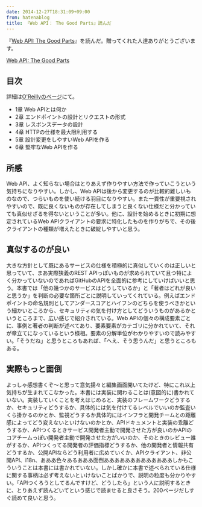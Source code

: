 ```yaml
---
date: 2014-12-27T18:31:09+09:00
from: hatenablog
title: 『Web API： The Good Parts』読んだ
---
```

『[Web API: The Good Parts](https://www.amazon.co.jp/dp/4873116864/r7kamura07-22)』を読んだ。贈ってくれた人達ありがとうございます。

[Web API: The Good Parts](https://www.amazon.co.jp/dp/4873116864)
## 目次

詳細は[O'Reillyのページ](http://www.oreilly.co.jp/books/9784873116860/)にて。

- 1章 Web APIとは何か
- 2章 エンドポイントの設計とリクエストの形式
- 3章 レスポンスデータの設計
- 4章 HTTPの仕様を最大限利用する
- 5章 設計変更をしやすいWeb APIを作る
- 6章 堅牢なWeb APIを作る

## 所感

Web API、よく知らない場合はとりあえず作りやすい方法で作っていこうという気持ちになりやすい。しかし、Web APIは後から変更するのが比較的難しいものなので、つらいものを使い続ける羽目になりやすい。また一貫性が重要視されやすいので、既に良くないものが存在してしまうと良くない仕様だと分かっていても真似せざるを得ないということが多い。他に、設計を始めるときに初期に想定されているWeb APIクライアントの要求に特化したものを作りがちで、その後クライアントの種類が増えたときに破綻しやすいと思う。

## 真似するのが良い

大きな方針として既にあるサービスの仕様を積極的に真似していくのは正しいと思っていて、まあ実際狭義のREST APIっぽいものが求められていて且つ特によく分かっていないのであればGitHubのAPIを全面的に参考にしていけばいいと思う。本書では「他の幾つかのサービスはどうしているか」と「著者はどれが良いと思うか」を判断の必要な箇所ごとに説明していってくれている。例えばエンドポイントの命名規則としてアンダースコアとハイフンのどちらを使うべきかという細かいところから、セキュリティの気を付け方としてどういうものがあるかというところまで、広い感じで紹介されている。Web APIの個々の構成要素ごとに、事例と著者の判断が述べてあり、要素要素がカテゴリに分かれていて、それが章立てになっているという様相。要素の分解単位がわかりやすいので読みやすい。「そうだね」と思うところもあれば、「へえ、そう思うんだ」と思うところもある。

## 実際もっと面倒

よっしゃ感想書くぞ〜と思って意気揚々と編集画面開いてたけど、特にこれ以上気持ちが生まれてこなかった。本書には実装に関わることは(意図的に)書かれていない。実装していくことを考えはじめると、実装のフレームワークどうするか、セキュリティどうするか、具体的には気を付けてるレベルでいいのか監査いくら掛かるのかとか、監視どうするか具体的にはインフラと開発チームとの距離感によってどう変えないといけないのかとか、APIドキュメントと実装の乖離どうするか、APIつくるときサービス開発者主動で開発させた方が良いのかAPIのコアチームっぽい開発者主動で開発させた方がいいのか、そのときのレビュー誰がするか、APIつくってる開発者の評価指標どうするか、他の開発者と情報共有どうするか、公開APIならどう利用者に広めていくか、APIクライアント、非公開API、i18n、あああ色々あるあああ面倒あああああああああああああしかもこういうことは本書には書かれていない。しかし確かに本書で述べられている仕様に関する事柄は必ず考えないといけないことばかりで、説明の粒度も分かりやすい。「APIつくろうとしてるんですけど、どうしたら」という人に説明するときに、とりあえず読んどいてという感じで読ませると良さそう。200ページだしすぐ読めて良いと思う。

